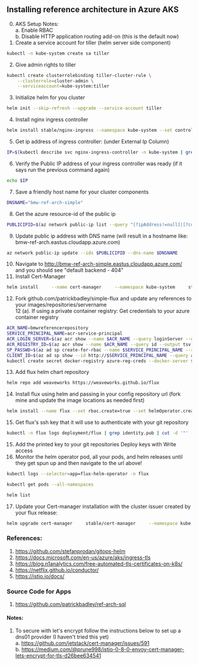## Installing reference architecture in Azure AKS ##

0. AKS Setup Notes:  
  a. Enable RBAC  
  b. Disable HTTP application routing add-on (this is the default now)
1. Create a service account for tiller (helm server side component)
```bash
kubectl -n kube-system create sa tiller
```
2. Give admin rights to tiller
```bash
kubectl create clusterrolebinding tiller-cluster-rule \
	--clusterrole=cluster-admin \
	--serviceaccount=kube-system:tiller 
```
3. Initialize helm for you cluster
```bash
helm init --skip-refresh --upgrade --service-account tiller
```
4. Install nginx ingress controller
```bash
helm install stable/nginx-ingress --namespace kube-system --set controller.replicaCount=2 --name=nginx-ingress
```
5. Get ip address of ingress controller: (under External Ip Column)
```bash
IP=$(kubectl describe svc nginx-ingress-controller -n kube-system | grep "LoadBalancer Ingress:   " | cut -d':' -f 2 | tr -d ' ')
```
6. Verify the Public IP address of your ingress controller was ready (if it says <pending> run the previous command again)
```bash
echo $IP
```
7. Save a friendly host name for your cluster components
```bash
DNSNAME="bmw-ref-arch-simple"
```
8. Get the azure resource-id of the public ip
```bash
PUBLICIPID=$(az network public-ip list --query "[?ipAddress!=null]|[?contains(ipAddress, '$IP')].[id]" --output tsv)
```
9. Update public ip address with DNS name (will result in a hostname like: bmw-ref-arch.eastus.cloudapp.azure.com)
```bash
az network public-ip update --ids $PUBLICIPID --dns-name $DNSNAME
```
10. Navigate to http://bmw-ref-arch-simple.eastus.cloudapp.azure.com/ and you should see "default backend - 404"
11. Install Cert-Manager
```bash
helm install     --name cert-manager     --namespace kube-system     stable/cert-manager
```
12. Fork github.com/patrickbadley/simple-flux and update any references to your images/repositories/servername  
12 (a). If using a private container registry: Get credentials to your azure container registry
```bash
ACR_NAME=bmwreferencerepository
SERVICE_PRINCIPAL_NAME=acr-service-principal
ACR_LOGIN_SERVER=$(az acr show --name $ACR_NAME --query loginServer --output tsv)
ACR_REGISTRY_ID=$(az acr show --name $ACR_NAME --query id --output tsv)
SP_PASSWD=$(az ad sp create-for-rbac --name $SERVICE_PRINCIPAL_NAME --role Reader --scopes $ACR_REGISTRY_ID --query password --output tsv)
CLIENT_ID=$(az ad sp show --id http://$SERVICE_PRINCIPAL_NAME --query appId --output tsv)
kubectl create secret docker-registry azure-reg-creds --docker-server $ACR_NAME.azurecr.io --docker-username $CLIENT_ID --docker-password $SP_PASSWD --docker-email myemail@email.com
```
13. Add flux helm chart repository
```bash
helm repo add weaveworks https://weaveworks.github.io/flux
```
14. Install flux using helm and passing in your config repository url (fork mine and update the image locations as needed first)
```bash
helm install --name flux --set rbac.create=true --set helmOperator.create=true --set git.url=ssh://git@github.com/patrickbadley/simple-flux --set git.pollInterval=1m --namespace flux weaveworks/flux
```
15. Get flux's ssh key that it will use to authenticate with your git repository
```bash
kubectl -n flux logs deployment/flux | grep identity.pub | cut -d '"' -f2
```
15. Add the printed key to your git repositories Deploy keys with Write access
16. Monitor the helm operator pod, all your pods, and helm releases until they get spun up and then navigate to the url above!
```bash
kubectl logs --selector=app=flux-helm-operator -n flux
```
```bash
kubectl get pods --all-namespaces
```
```bash
helm list
```
17. Update your Cert-manager installation with the cluster issuer created by your flux release:
```bash
helm upgrade cert-manager     stable/cert-manager     --namespace kube-system     --set ingressShim.defaultIssuerName=letsencrypt-prod --set ingressShim.defaultIssuerKind=ClusterIssuer
```

### References: ###
1. https://github.com/stefanprodan/gitops-helm
2. https://docs.microsoft.com/en-us/azure/aks/ingress-tls
3. https://blog.n1analytics.com/free-automated-tls-certificates-on-k8s/
4. https://netflix.github.io/conductor/
5. https://istio.io/docs/

### Source Code for Apps ###
1. https://github.com/patrickbadley/ref-arch-sql

#### Notes: ####
1. To secure with let's encrypt follow the instructions below to set up a dns01 provider (I haven't tried this yet)  
  a. https://github.com/jetstack/cert-manager/issues/591  
  b. https://medium.com/@prune998/istio-0-8-0-envoy-cert-manager-lets-encrypt-for-tls-d26bee634541
